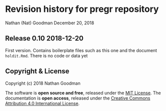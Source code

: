 Revision history for pregr repository
================
Nathan (Nat) Goodman
December 20, 2018

<!-- NEWS.md is generated from NEWS.Rmd. Please edit that file -->
Release 0.10 2018-12-20
-----------------------

First version. Contains boilerplate files such as this one and the document `holdit.Rmd`. There is no code or data yet

Copyright & License
-------------------

Copyright (c) 2018 Nathan Goodman

The software is **open source and free**, released under the [MIT License](https://opensource.org/licenses/MIT). The documentation is **open access**, released under the [Creative Commons Attribution 4.0 International License](https://creativecommons.org/licenses/by/4.0).

